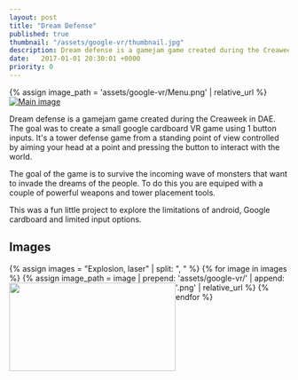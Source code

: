 ```yaml
---
layout: post
title: "Dream Defense"
published: true 
thumbnail: "/assets/google-vr/thumbnail.jpg" 
description: Dream defense is a gamejam game created during the Creaweek in DAE. The goal was to create a small google cardboard VR game using 1 button inputs.
date:   2017-01-01 20:30:01 +0000
priority: 0
---
```


{% assign image_path = 'assets/google-vr/Menu.png' | relative_url %}
<a href="{{ image_path }}" style="clear:left" >
<img class="alignleft size-medium wp-image-113" src="{{ image_path }}" alt="Main image" />
</a>

Dream defense is a gamejam game created during the Creaweek in DAE. The goal was to create a small google cardboard VR game using 1 button inputs. It's a tower defense game 
from a standing point of view controlled by aiming your head at a point and pressing the button to interact with the world.

The goal of the game is to survive the incoming wave of monsters that want to invade the dreams of the people. 
To do this you are equiped with a couple of powerful weapons and tower placement tools.

This was a fun little project to explore the limitations of android, Google cardboard and limited input options.

## Images

{% assign images = "Explosion, laser" | split: ", " %}
{% for image in images %}
{% assign image_path = image | prepend: 'assets/google-vr/' | append: '.png' | relative_url %}
<a href="{{ image_path }}" style="float:left" ><img class="alignleft size-medium wp-image-113" src="{{ image_path }}" alt="" width="300" height="159" /></a>
{% endfor %}

<div style="clear:left"></div>

